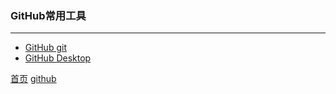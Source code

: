 ### GitHub常用工具
--------

* [GitHub git](https://git-scm.com/download/)
* [GitHub Desktop](https://desktop.github.com/)

  
[首页](../../../README.md)  [github](../github.md)
